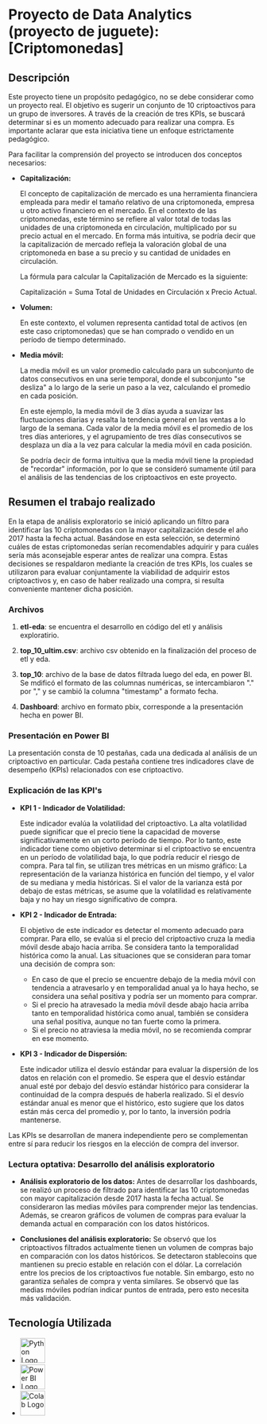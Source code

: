 # Proyecto de Data Analytics (proyecto de juguete): [Criptomonedas]

## Descripción

Este proyecto tiene un propósito pedagógico, no se debe considerar como un proyecto real. 
El objetivo es sugerir un conjunto de 10 criptoactivos para un grupo de inversores. A través de la creación de tres KPIs, se buscará determinar si es un momento adecuado para realizar una compra. Es importante aclarar que esta iniciativa tiene un enfoque estrictamente pedagógico.

Para facilitar la comprensión del proyecto se introducen dos conceptos necesarios:

- **Capitalización:**

  El concepto de capitalización de mercado es una herramienta financiera empleada para medir el tamaño relativo de una criptomoneda, empresa u otro activo financiero en el mercado. En el contexto de las criptomonedas, este término se refiere al valor total de todas las unidades de una criptomoneda en circulación, multiplicado por su precio actual en el mercado. En forma más intuitiva, se podría decir que la capitalización de mercado refleja la valoración global de una criptomoneda en base a su precio y su cantidad de unidades en circulación.

  La fórmula para calcular la Capitalización de Mercado es la siguiente:

  Capitalización = Suma Total de Unidades en Circulación x Precio Actual.

- **Volumen:**

  En este contexto, el volumen representa cantidad total de activos (en este caso criptomonedas) que se han comprado o vendido en un período de tiempo determinado.

- **Media móvil:**

  La media móvil es un valor promedio calculado para un subconjunto de datos consecutivos en una serie temporal, donde el subconjunto "se desliza" a lo largo de la serie un paso a la vez, calculando el promedio en cada posición.

  En este ejemplo, la media móvil de 3 días ayuda a suavizar las fluctuaciones diarias y resalta la tendencia general en las ventas a lo largo de la semana. Cada valor de la media móvil es el promedio de los tres días anteriores, y el agrupamiento de tres días consecutivos se desplaza un día a la vez para calcular la media móvil en cada posición. 

  Se podría decir de forma intuitiva que la media móvil tiene la propiedad de "recordar" información, por lo que se consideró sumamente útil para el análisis de las tendencias de los criptoactivos en este proyecto.

## Resumen el trabajo realizado

En la etapa de análisis exploratorio se inició aplicando un filtro para identificar las 10 criptomonedas con la mayor capitalización desde el año 2017 hasta la fecha actual. Basándose en esta selección, se determinó cuáles de estas criptomonedas serían recomendables adquirir y para cuáles sería más aconsejable esperar antes de realizar una compra. Estas decisiones se respaldaron mediante la creación de tres KPIs, los cuales se utilizaron para evaluar conjuntamente la viabilidad de adquirir estos criptoactivos y, en caso de haber realizado una compra, si resulta conveniente mantener dicha posición.

### Archivos

1. **etl-eda**: se encuentra el desarrollo en código del etl y análisis exploratirio.
   
3. **top_10_ultim.csv**: archivo csv obtenido en la finalización del proceso de etl y eda.
   
5. **top_10**: archivo de la base de datos filtrada luego del eda, en power BI. Se mdificó el formato de las columnas numéricas, se intercambiaron "." por "," y se cambió la columna "timestamp" a formato fecha.
   
7. **Dashboard**: archivo en formato pbix, corresponde a la presentación hecha en power BI.

### Presentación en Power BI

La presentación consta de 10 pestañas, cada una dedicada al análisis de un criptoactivo en particular. Cada pestaña contiene tres indicadores clave de desempeño (KPIs) relacionados con ese criptoactivo.

### Explicación de las KPI's

- **KPI 1 - Indicador de Volatilidad:** 

  Este indicador evalúa la volatilidad del criptoactivo. La alta volatilidad puede significar que el precio tiene la capacidad de moverse significativamente en un corto período de tiempo. Por lo tanto, este indicador tiene como objetivo determinar si el criptoactivo se encuentra en un período de volatilidad baja, lo que podría reducir el riesgo de compra. Para tal fin, se utilizan tres métricas en un mismo gráfico: La representación de la varianza histórica en función del tiempo, y el valor de su mediana y media históricas. Si el valor de la varianza está por debajo de estas métricas, se asume que la volatilidad es relativamente baja y no hay un riesgo significativo de compra.

- **KPI 2 - Indicador de Entrada:**

  El objetivo de este indicador es detectar el momento adecuado para comprar. Para ello, se evalúa si el precio del criptoactivo cruza la media móvil desde abajo hacia arriba. Se considera tanto la temporalidad histórica como la anual. Las situaciones que se consideran para tomar una decisión de compra son:

  - En caso de que el precio se encuentre debajo de la media móvil con tendencia a atravesarlo y en temporalidad anual ya lo haya hecho, se considera una señal positiva y podría ser un momento para comprar.
  - Si el precio ha atravesado la media móvil desde abajo hacia arriba tanto en temporalidad histórica como anual, también se considera una señal positiva, aunque no tan fuerte como la primera. 
  - Si el precio no atraviesa la media móvil, no se recomienda comprar en ese momento.

- **KPI 3 - Indicador de Dispersión:**

  Este indicador utiliza el desvío estándar para evaluar la dispersión de los datos en relación con el promedio. Se espera que el desvío estándar anual esté por debajo del desvío estándar histórico para considerar la continuidad de la compra después de haberla realizado. Si el desvío estándar anual es menor que el histórico, esto sugiere que los datos están más cerca del promedio y, por lo tanto, la inversión podría mantenerse.

Las KPIs se desarrollan de manera independiente pero se complementan entre sí para reducir los riesgos en la elección de compra del inversor.

### Lectura optativa: Desarrollo del análisis exploratorio

- **Análisis exploratorio de los datos:** Antes de desarrollar los dashboards, se realizó un proceso de filtrado para identificar las 10 criptomonedas con mayor capitalización desde 2017 hasta la fecha actual. Se consideraron las medias móviles para comprender mejor las tendencias. Además, se crearon gráficos de volumen de compras para evaluar la demanda actual en comparación con los datos históricos.

- **Conclusiones del análisis exploratorio:** Se observó que los criptoactivos filtrados actualmente tienen un volumen de compras bajo en comparación con los datos históricos. Se detectaron stablecoins que mantienen su precio estable en relación con el dólar. La correlación entre los precios de los criptoactivos fue notable. Sin embargo, esto no garantiza señales de compra y venta similares. Se observó que las medias móviles podrían indicar puntos de entrada, pero esto necesita más validación.

## Tecnología Utilizada

- <img src="https://www.python.org/static/community_logos/python-logo.png" alt="Python Logo" width="50"/>
- <img src="https://upload.wikimedia.org/wikipedia/commons/thumb/c/c9/Power_bi_logo_black.svg/100px-Power_bi_logo_black.svg.png" alt="Power BI Logo" width="50"/>
- <img src="https://colab.research.google.com/img/colab_favicon.ico" alt="Colab Logo" width="50"/>

